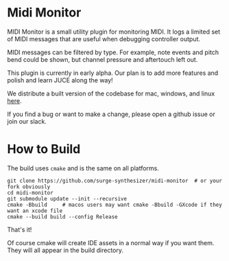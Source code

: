 # Midi Monitor

MIDI Monitor is a small utility plugin for monitoring MIDI. It logs a limited set of MIDI messages that are useful when debugging controller output.

MIDI messages can be filtered by type. For example, note events and pitch bend could be shown, but channel pressure and aftertouch left out.

This plugin is currently in early alpha. Our plan is to add more features and polish and learn JUCE along the way!

We distribute a built version of the codebase for mac, windows, and linux [here](https://github.com/surge-synthesizer/midi-monitor/releases/tag/Nightly).

If you find a bug or want to make a change, please open a github issue or join our slack.

# How to Build 

The build uses `cmake` and is the same on all platforms.

```
git clone https://github.com/surge-synthesizer/midi-monitor  # or your fork obviously
cd midi-monitor 
git submodule update --init --recursive
cmake -Bbuild     # macos users may want cmake -Bbuild -GXcode if they want an xcode file
cmake --build build --config Release 
```

That's it!

Of course cmake will create IDE assets in a normal way if you want them. They will all appear in the build directory.
